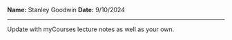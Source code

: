 **Name:** Stanley Goodwin
**Date:** 9/10/2024

---

Update with myCourses lecture notes as well as your own.